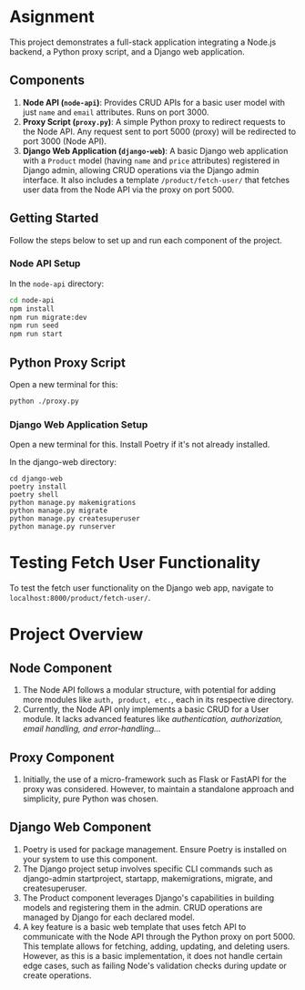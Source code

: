 # Asignment

This project demonstrates a full-stack application integrating a Node.js backend, a Python proxy script, and a Django web application.

## Components

1. **Node API (`node-api`)**: Provides CRUD APIs for a basic user model with just `name` and `email` attributes. Runs on port 3000.
2. **Proxy Script (`proxy.py`)**: A simple Python proxy to redirect requests to the Node API. Any request sent to port 5000 (proxy) will be redirected to port 3000 (Node API).
3. **Django Web Application (`django-web`)**: A basic Django web application with a `Product` model (having `name` and `price` attributes) registered in Django admin, allowing CRUD operations via the Django admin interface. It also includes a template `/product/fetch-user/` that fetches user data from the Node API via the proxy on port 5000.

## Getting Started

Follow the steps below to set up and run each component of the project.

### Node API Setup

In the `node-api` directory:

```bash
cd node-api
npm install
npm run migrate:dev
npm run seed
npm run start
```

## Python Proxy Script

Open a new terminal for this:

```bash
python ./proxy.py
```

### Django Web Application Setup

Open a new terminal for this. Install Poetry if it's not already installed.

In the django-web directory:

```
cd django-web
poetry install
poetry shell
python manage.py makemigrations
python manage.py migrate
python manage.py createsuperuser
python manage.py runserver

```

# Testing Fetch User Functionality

To test the fetch user functionality on the Django web app, navigate to `localhost:8000/product/fetch-user/`.

# Project Overview

## Node Component

1. The Node API follows a modular structure, with potential for adding more modules like `auth, product, etc.`, each in its respective directory.
2. Currently, the Node API only implements a basic CRUD for a User module. It lacks advanced features like _authentication, authorization, email handling, and error-handling..._

## Proxy Component

1. Initially, the use of a micro-framework such as Flask or FastAPI for the proxy was considered. However, to maintain a standalone approach and simplicity, pure Python was chosen.

## Django Web Component

1. Poetry is used for package management. Ensure Poetry is installed on your system to use this component.
2. The Django project setup involves specific CLI commands such as django-admin startproject, startapp, makemigrations, migrate, and createsuperuser.
3. The Product component leverages Django's capabilities in building models and registering them in the admin. CRUD operations are managed by Django for each declared model.
4. A key feature is a basic web template that uses fetch API to communicate with the Node API through the Python proxy on port 5000. This template allows for fetching, adding, updating, and deleting users. However, as this is a basic implementation, it does not handle certain edge cases, such as failing Node's validation checks during update or create operations.

